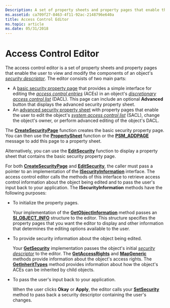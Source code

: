 ```yaml
---
Description: A set of property sheets and property pages that enable the user to view and modify the components of an objects security descriptor.
ms.assetid: ca709f27-8463-4f11-92ac-2148796e640a
title: Access Control Editor
ms.topic: article
ms.date: 05/31/2018
---
```


# Access Control Editor

The access control editor is a set of property sheets and property pages that enable the user to view and modify the components of an object's [*security descriptor*](https://docs.microsoft.com/windows/desktop/SecGloss/s-gly). The editor consists of two main parts:

-   A [basic security property page](basic-security-property-page.md) that provides a simple interface for editing the [*access control entries*](https://docs.microsoft.com/windows/desktop/SecGloss/a-gly) (ACEs) in an object's [*discretionary access control list*](https://docs.microsoft.com/windows/desktop/SecGloss/d-gly) (DACL). This page can include an optional **Advanced** button that displays the advanced security property sheet.
-   An [advanced security property sheet](advanced-security-property-sheet.md) with property pages that enable the user to edit the object's [*system access control list*](https://docs.microsoft.com/windows/desktop/SecGloss/s-gly) (SACL), change the object's owner, or perform advanced editing of the object's DACL.

The [**CreateSecurityPage**](/windows/desktop/api/Aclui/nf-aclui-createsecuritypage) function creates the basic security property page. You can then use the [**PropertySheet**](https://msdn.microsoft.com/library/Bb760811(v=VS.85).aspx) function or the [**PSM\_ADDPAGE**](https://msdn.microsoft.com/library/Bb774573(v=VS.85).aspx) message to add this page to a property sheet.

Alternatively, you can use the [**EditSecurity**](/windows/desktop/api/Aclui/nf-aclui-editsecurity) function to display a property sheet that contains the basic security property page.

For both [**CreateSecurityPage**](/windows/desktop/api/Aclui/nf-aclui-createsecuritypage) and [**EditSecurity**](/windows/desktop/api/Aclui/nf-aclui-editsecurity), the caller must pass a pointer to an implementation of the [**ISecurityInformation**](https://msdn.microsoft.com/library/Aa378900(v=VS.85).aspx) interface. The access control editor calls the methods of this interface to retrieve access control information about the object being edited and to pass the user's input back to your application. The **ISecurityInformation** methods have the following purposes:

-   To initialize the property pages.

    Your implementation of the [**GetObjectInformation**](https://msdn.microsoft.com/library/Aa379102(v=VS.85).aspx) method passes an [**SI\_OBJECT\_INFO**](/windows/desktop/api/Aclui/ns-aclui-si_object_info) structure to the editor. This structure specifies the property pages that you want the editor to display and other information that determines the editing options available to the user.

-   To provide security information about the object being edited.

    Your [**GetSecurity**](https://msdn.microsoft.com/library/Aa379105(v=VS.85).aspx) implementation passes the object's initial [*security descriptor*](https://docs.microsoft.com/windows/desktop/SecGloss/s-gly) to the editor. The [**GetAccessRights**](https://msdn.microsoft.com/library/Aa379092(v=VS.85).aspx) and [**MapGeneric**](https://msdn.microsoft.com/library/Aa379113(v=VS.85).aspx) methods provide information about the object's access rights. The [**GetInheritTypes**](https://msdn.microsoft.com/library/Aa379097(v=VS.85).aspx) method provides information about how the object's ACEs can be inherited by child objects.

-   To pass the user's input back to your application.

    When the user clicks **Okay** or **Apply**, the editor calls your [**SetSecurity**](https://msdn.microsoft.com/library/Aa379122(v=VS.85).aspx) method to pass back a security descriptor containing the user's changes.

 

 



